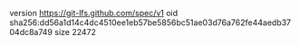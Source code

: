 version https://git-lfs.github.com/spec/v1
oid sha256:dd56a1d14c4dc4510ee1eb57be5856bc51ae03d76a762fe44aedb3704dc8a749
size 22472
